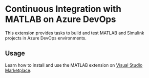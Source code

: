 # Continuous Integration with MATLAB on Azure DevOps

This extension provides tasks to build and test MATLAB and Simulink projects in Azure DevOps environments.

## Usage

Learn how to install and use the MATLAB extension on [Visual Studio Marketplace](https://marketplace.visualstudio.com/items?itemName=MathWorks.matlab-azure-devops-extension).
 
 
